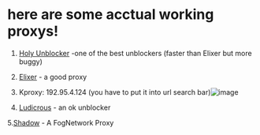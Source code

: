 # here are some acctual working proxys!


1. [Holy Unblocker](https://responsible-silk-celestite.glitch.me) -one of the best unblockers (faster than Elixer but more buggy)

2. [Elixer](https://jesus.is-a.win/) - a good proxy

3. Kproxy: 192.95.4.124  (you have to put it into url search bar)![image](https://user-images.githubusercontent.com/125479258/226427199-1279208a-33a2-4721-bbcb-0e0bbaf5fa12.png)

4. [Ludicrous](https://glittery-imaginary-summer.glitch.me/surf) - an ok unblocker

5.[Shadow](https://somber-eggplant-people.glitch.me/) - A FogNetwork Proxy
